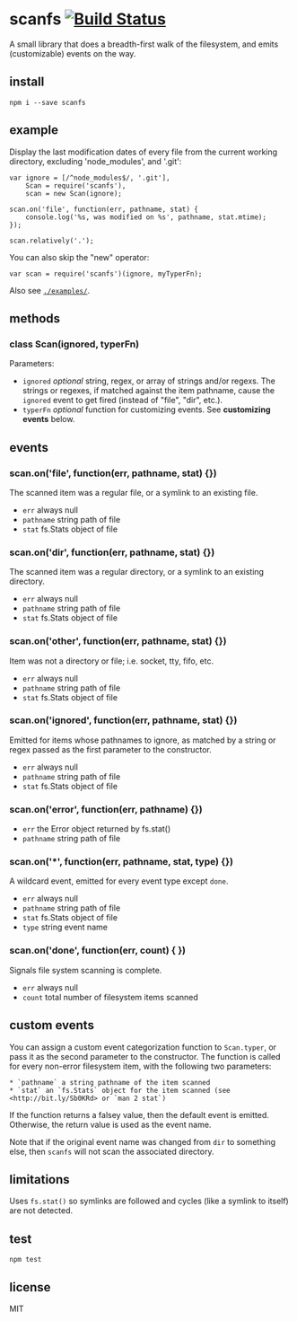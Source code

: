 scanfs [![Build Status](https://travis-ci.org/isao/scanfs.png)](https://travis-ci.org/isao/scanfs)
======

A small library that does a breadth-first walk of the filesystem, and emits (customizable) events on the way.

install
-------

    npm i --save scanfs

example
-------

Display the last modification dates of every file from the current working directory, excluding 'node_modules', and '.git':

    var ignore = [/^node_modules$/, '.git'],
        Scan = require('scanfs'),
        scan = new Scan(ignore);

    scan.on('file', function(err, pathname, stat) {
        console.log('%s, was modified on %s', pathname, stat.mtime);
    });

    scan.relatively('.');

You can also skip the "new" operator:

    var scan = require('scanfs')(ignore, myTyperFn);

Also see [`./examples/`](./examples/).

methods
-------

### class Scan(ignored, typerFn)

Parameters:

* `ignored` _optional_ string, regex, or array of strings and/or regexs. The strings or regexes, if matched against the item pathname, cause the `ignored` event to get fired (instead of "file", "dir", etc.).
* `typerFn` _optional_ function for customizing events. See **customizing events** below.

events
------

### scan.on('file', function(err, pathname, stat) {})

The scanned item was a regular file, or a symlink to an existing file.

* `err` always null
* `pathname` string path of file
* `stat` fs.Stats object of file

### scan.on('dir', function(err, pathname, stat) {})

The scanned item was a regular directory, or a symlink to an existing directory.

* `err` always null
* `pathname` string path of file
* `stat` fs.Stats object of file

### scan.on('other', function(err, pathname, stat) {})

Item was not a directory or file; i.e. socket, tty, fifo, etc.

* `err` always null
* `pathname` string path of file
* `stat` fs.Stats object of file

### scan.on('ignored', function(err, pathname, stat) {})

Emitted for items whose pathnames to ignore, as matched by a string or regex passed as the first parameter to the constructor.

* `err` always null
* `pathname` string path of file
* `stat` fs.Stats object of file

### scan.on('error', function(err, pathname) {})

* `err` the Error object returned by fs.stat()
* `pathname` string path of file

### scan.on('*', function(err, pathname, stat, type) {})

A wildcard event, emitted for every event type except `done`.

* `err` always null
* `pathname` string path of file
* `stat` fs.Stats object of file
* `type` string event name

### scan.on('done', function(err, count) { })

Signals file system scanning is complete.

* `err` always null
* `count` total number of filesystem items scanned

custom events
-------------

You can assign a custom event categorization function to `Scan.typer`, or pass it as the second parameter to the constructor. The function is called for every non-error filesystem item, with the following two parameters:

    * `pathname` a string pathname of the item scanned
    * `stat` an `fs.Stats` object for the item scanned (see <http://bit.ly/Sb0KRd> or `man 2 stat`)

If the function returns a falsey value, then the default event is emitted. Otherwise, the return value is used as the event name.

Note that if the original event name was changed from `dir` to something else, then `scanfs` will not scan the associated directory.

limitations
-----------

Uses `fs.stat()` so symlinks are followed and cycles (like a symlink to itself) are not detected.

test
----

    npm test

license
-------
MIT
